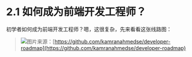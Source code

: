 # 2.1 如何成为前端开发工程师？

初学者如何成为前端开发工程师？嗯，这很复杂，先来看看这张线路图：

> ![](https://frontendmasters.com/books/front-end-handbook/2019/assets/images/frontend.png)图片来源：[https://github.com/kamranahmedse/developer-roadmap](https://github.com/kamranahmedse/developer-roadmap)






